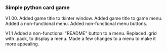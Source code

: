 ### Simple python card game

V1.00.
Added game title to tkinter window.
Added game title to game menu.
Added a non-functional menu.
Added non-functional menu buttons.

V1.1
Added a non-functional "README" button to a menu.
Replaced .grid with .pack, to display a menu.
Made a few changes to a menu to make it more appealing.